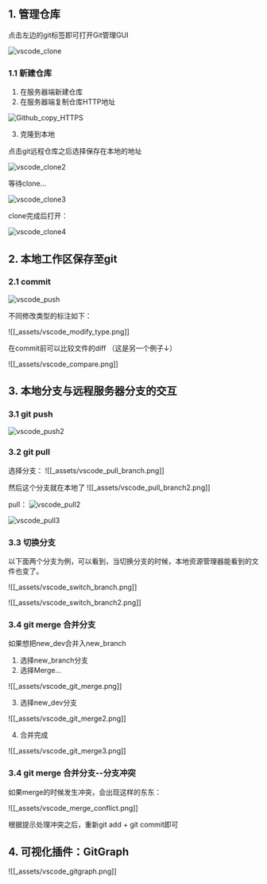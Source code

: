 ## 1. 管理仓库
点击左边的git标签即可打开Git管理GUI

![vscode_clone](_assets/vscode_clone.png)

### 1.1 新建仓库

1. 在服务器端新建仓库
2. 在服务器端复制仓库HTTP地址

![Github_copy_HTTPS](_assets/Github_copy_HTTPS.png)

3. 克隆到本地

点击git远程仓库之后选择保存在本地的地址

![vscode_clone2](_assets/vscode_clone2.png)

等待clone...

![vscode_clone3](_assets/vscode_clone3.png)

clone完成后打开：

![vscode_clone4](_assets/vscode_clone4.png)


## 2. 本地工作区保存至git
### 2.1 commit

![vscode_push](_assets/vscode_push.png)

不同修改类型的标注如下：

![[_assets/vscode_modify_type.png]]

在commit前可以比较文件的diff
（这是另一个例子↓）

![[_assets/vscode_compare.png]]

## 3. 本地分支与远程服务器分支的交互
### 3.1 git push

![vscode_push2](_assets/vscode_push2.png)


### 3.2 git pull

选择分支：
![[_assets/vscode_pull_branch.png]]

然后这个分支就在本地了
![[_assets/vscode_pull_branch2.png]]

pull：
![vscode_pull2](_assets/vscode_pull2.png)

![vscode_pull3](_assets/vscode_pull3.png)

### 3.3 切换分支
以下面两个分支为例，可以看到，当切换分支的时候，本地资源管理器能看到的文件也变了。

![[_assets/vscode_switch_branch.png]]

![[_assets/vscode_switch_branch2.png]]

### 3.4 git merge 合并分支
如果想把new_dev合并入new_branch

1. 选择new_branch分支
2. 选择Merge...

![[_assets/vscode_git_merge.png]]

3. 选择new_dev分支

![[_assets/vscode_git_merge2.png]]

4. 合并完成

![[_assets/vscode_git_merge3.png]]


### 3.4 git merge 合并分支--分支冲突
如果merge的时候发生冲突，会出现这样的东东：

![[_assets/vscode_merge_conflict.png]]

根据提示处理冲突之后，重新git add + git commit即可

## 4. 可视化插件：GitGraph

![[_assets/vscode_gitgraph.png]]

